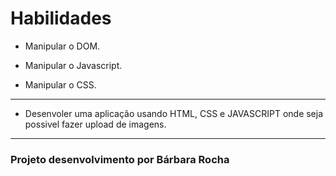 # Habilidades

- Manipular o DOM.

- Manipular o Javascript.

- Manipular o CSS.

---
- Desenvoler uma aplicação usando HTML, CSS e JAVASCRIPT onde seja possivel fazer upload de imagens.

---

### Projeto desenvolvimento por Bárbara Rocha
